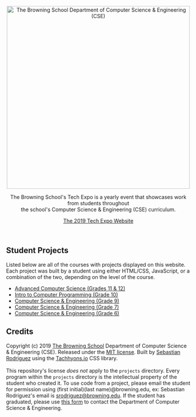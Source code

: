 <div align="center"><a href="https://www.browning.edu/technology-home"><img src="https://seb646.com/tech-expo/assets/cse.png" alt="The Browning School Department of Computer Science & Engineering (CSE)" width="500"/></a> 

The Browning School's Tech Expo is a yearly event that showcases work from students throughout <br>the school's Computer Science & Engineering (CSE) curriculum. <br>

<a href="https://seb646.com/tech-expo">The 2019 Tech Expo Website</a></div><br>

## Student Projects
Listed below are all of the courses with projects displayed on this website. Each project was built by a student using either HTML/CSS, JavaScript, or a combination of the two, depending on the level of the course.
* [Advanced Computer Science (Grades 11 & 12)](https://seb646.com/tech-expo/projects/adv-cs/index.html)
* [Intro to Computer Programming (Grade 10)](https://seb646.com/tech-expo/projects/form-iv/index.html)
* [Computer Science & Engineering (Grade 9)](https://seb646.com/tech-expo/projects/form-iii/index.html)
* [Computer Science & Engineering (Grade 7)](https://seb646.com/tech-expo/projects/form-i/index.html)
* [Computer Science & Engineering (Grade 6)](https://seb646.com/tech-expo/projects/grade-6/index.html)

## Credits
Copyright (c) 2019 [The Browning School](https://www.browning.edu/) Department of Computer Science & Engineering (CSE). Released under the [MIT license](https://github.com/seb646/browning-tech-expo/blob/master/LICENSE). Built by [Sebastian Rodriguez](https://seb646.com) using the [Tachhyons.io](http://tachyons.io/) CSS library. 
<br><br>
This repository's license _does not_ apply to the `projects` directory. Every program within the `projects` directory is the intellectual property of the student who created it. To use code from a project, please email the student for permission using (first initial)(last name)@browning.edu, ex: Sebastian Rodriguez's email is srodriguez@browning.edu. If the student has graduated, please use [this form](https://www.browning.edu/tech-contact-us) to contact the Department of Computer Science & Engineering. 
